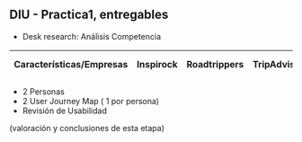 ## DIU - Practica1, entregables

- Desk research: Análisis Competencia 



| Características/Empresas |Inspirock| Roadtrippers   |  TripAdvisor    | Google Trip | Way away
| ------------- | -------- | ----------- | ----------- | -----------  | ---------- |
- 2 Personas 
- 2 User Journey Map  ( 1 por persona)
- Revisión de Usabilidad 


(valoración y conclusiones de esta etapa)
